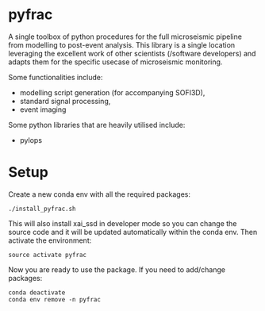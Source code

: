 # pyfrac

A single toolbox of python procedures for the full microseismic pipeline from modelling to post-event analysis.
This library is a single location leveraging the excellent work of other scientists (/software developers) and 
adapts them for the specific usecase of microseismic monitoring.

Some functionalities include:
- modelling script generation (for accompanying SOFI3D),
- standard signal processing,
- event imaging

Some python libraries that are heavily utilised include:
- pylops


# Setup

Create a new conda env with all the required packages:
    
    ./install_pyfrac.sh

This will also install xai_ssd in developer mode so you can change the source code and it will be 
updated automatically within the conda env. Then activate the environment:

    source activate pyfrac

Now you are ready to use the package. If you need to add/change packages:

    conda deactivate
    conda env remove -n pyfrac

